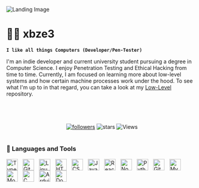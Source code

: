 <p align="center"> 

![Landing Image](https://wallpaperaccess.com/full/3289.jpg)
</p>

# 🧑‍💻 xbze3

**`I like all things Computers (Developer/Pen-Tester)`**

I'm an indie developer and current university student pursuing a degree in Computer Science. I enjoy Penetration Testing and Ethical Hacking from time to time. Currently, I am focused on learning more about low-level systems and how certain machine processes work under the hood. To see what I'm up to in that regard, you can take a look at my [Low-Level](https://github.com/xbze3/Low-Level) repository.

#
<br />

<p align="center">
  <a href="https://github.com/xbze3?tab=followers">
    <img alt="followers" title="Follow me on Github" src="https://custom-icon-badges.demolab.com/github/followers/xbze3?color=FF0000&logoColor=white&label=Follow&style=for-the-badge&logo=person-add&labelColor=000000"/></a>
    <img alt="stars" title="stars" src="https://custom-icon-badges.demolab.com/github/stars/xbze3?logo=star&style=for-the-badge&color=FF0000&labelColor=000000"/>
    <img alt="Views" title="Views" src="https://komarev.com/ghpvc/?username=xbze3&style=for-the-badge&color=00000F"/>
<p/>

#

### 🧰 Languages and Tools

<img align="left" alt="TypeScript" width="30px" style="padding-right:10px;" src="https://cdn.jsdelivr.net/gh/devicons/devicon/icons/typescript/typescript-plain.svg" />
<img align="left" alt="Git" width="30px" style="padding-right:10px;" src="https://cdn.jsdelivr.net/gh/devicons/devicon/icons/git/git-original.svg" />
<img align="left" alt="Linux" width="30px" style="padding-right:10px;" src="https://cdn.jsdelivr.net/gh/devicons/devicon/icons/linux/linux-original.svg" />
<img align="left" alt="HTML" width="30px" style="padding-right:10px;" src="https://cdn.jsdelivr.net/gh/devicons/devicon/icons/html5/html5-plain.svg" />
<img align="left" alt="CSS" width="30px" style="padding-right:10px;" src="https://cdn.jsdelivr.net/gh/devicons/devicon/icons/css3/css3-plain.svg" />
<img align="left" alt="JavaScript" width="30px" style="padding-right:10px;" src="https://cdn.jsdelivr.net/gh/devicons/devicon/icons/javascript/javascript-plain.svg" />
<img align="left" alt="React" width="30px" style="padding-right:10px;" src="https://cdn.jsdelivr.net/gh/devicons/devicon/icons/react/react-original.svg" />
<img align="left" alt="NodeJS" width="30px" style="padding-right:10px;" src="https://cdn.jsdelivr.net/gh/devicons/devicon/icons/nodejs/nodejs-original.svg" />
<img align="left" alt="Python" width="30px" style="padding-right:10px;" src="https://cdn.jsdelivr.net/gh/devicons/devicon/icons/python/python-plain.svg" />
<img align="left" alt="GitHub" width="30px" style="padding-right:10px;" src="https://cdn.jsdelivr.net/gh/devicons/devicon/icons/github/github-original.svg" />
<img align="left" alt="MySQL" width="30px" style="padding-right:10px;" src="https://cdn.jsdelivr.net/gh/devicons/devicon@latest/icons/mysql/mysql-original.svg" />
<img align="left" alt="MongoDB" width="30px" style="padding-right:10px;" src="https://cdn.jsdelivr.net/gh/devicons/devicon@latest/icons/mongodb/mongodb-original.svg" />
<img align="left" alt="C" width="30px" style="padding-right:10px;" src="https://cdn.jsdelivr.net/gh/devicons/devicon@latest/icons/c/c-original.svg" />
<img align="left" alt="Arduino" width="30px" style="padding-right:10px;" src="https://cdn.jsdelivr.net/gh/devicons/devicon@latest/icons/arduino/arduino-original.svg" />
<img align="left" alt="Docker" width="30px" style="padding-right:10px;" src="https://cdn.jsdelivr.net/gh/devicons/devicon@latest/icons/docker/docker-original.svg" />

<br />

#

<br />



#
<!---
xbze3/xbze3 is a ✨ special ✨ repository because its `README.md` (this file) appears on your GitHub profile.
You can click the Preview link to take a look at your changes.
--->
